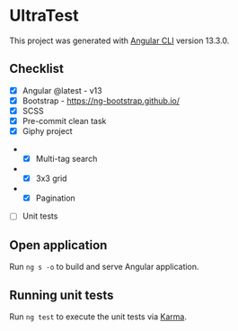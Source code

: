 # UltraTest

This project was generated with [Angular CLI](https://github.com/angular/angular-cli) version 13.3.0.

## Checklist
- [x] Angular @latest - v13
- [x] Bootstrap - https://ng-bootstrap.github.io/
- [x] SCSS
- [X] Pre-commit clean task
- [X] Giphy project
- - [X] Multi-tag search
- - [X] 3x3 grid
- - [X] Pagination
- [ ] Unit tests

## Open application

Run `ng s -o` to build and serve Angular application.

## Running unit tests

Run `ng test` to execute the unit tests via [Karma](https://karma-runner.github.io).
